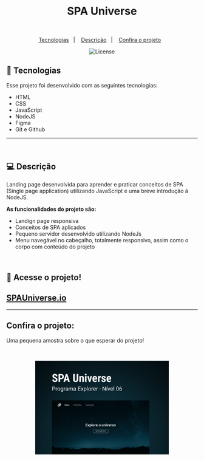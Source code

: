 <h1 align="center"> SPA Universe </h1>

<br>

<p align="center">
  <a href="#-tecnologias">Tecnologias</a>&nbsp;&nbsp;&nbsp;|&nbsp;&nbsp;&nbsp;
  <a href="#-descrição">Descrição</a>&nbsp;&nbsp;&nbsp;|&nbsp;&nbsp;&nbsp;
  <a href="#confira-o-projeto">Confira o projeto</a>&nbsp;&nbsp;&nbsp;
</p>

<p align="center">
  <img alt="License" src="https://img.shields.io/static/v1?label=license&message=MIT&color=blueviolet">
</p>

## 🚀 Tecnologias

Esse projeto foi desenvolvido com as seguintes tecnologias:

- HTML
- CSS
- JavaScript
- NodeJS
- Figma
- Git e Github

---

<br>

## 💻 Descrição

Landing page desenvolvida para aprender e praticar conceitos de SPA (Single page application) utilizando JavaScript e uma breve introdução á NodeJS.

**As funcionalidades do projeto são:**

- Landign page responsiva
- Conceitos de SPA aplicados
- Pequeno servidor desenvolvido utilizando NodeJs
- Menu navegável no cabeçalho, totalmente responsivo, assim como o corpo com conteúdo do projeto

<br>

## 🔑 Acesse o projeto!

## [SPAUniverse.io](https://eduvieira131.github.io/SPA-Universe/)

---

## Confira o projeto:

<p>
  Uma pequena amostra sobre o que esperar do projeto!
</p>

<br>

<p align="center">
  <img alt="projeto SPA Universe" src=".github/preview.png" width="70%">
</p>
